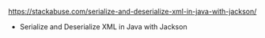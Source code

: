 
https://stackabuse.com/serialize-and-deserialize-xml-in-java-with-jackson/
- Serialize and Deserialize XML in Java with Jackson



